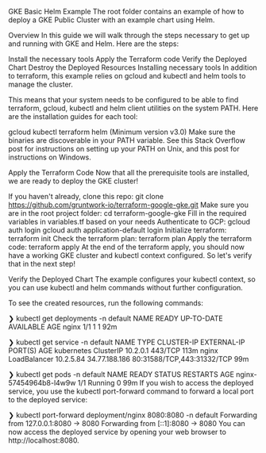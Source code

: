 GKE Basic Helm Example
The root folder contains an example of how to deploy a GKE Public Cluster with an example chart using Helm.

Overview
In this guide we will walk through the steps necessary to get up and running with GKE and Helm. Here are the steps:

Install the necessary tools
Apply the Terraform code
Verify the Deployed Chart
Destroy the Deployed Resources
Installing necessary tools
In addition to terraform, this example relies on gcloud and kubectl and helm tools to manage the cluster.

This means that your system needs to be configured to be able to find terraform, gcloud, kubectl and helm client utilities on the system PATH. Here are the installation guides for each tool:

gcloud
kubectl
terraform
helm (Minimum version v3.0)
Make sure the binaries are discoverable in your PATH variable. See this Stack Overflow post for instructions on setting up your PATH on Unix, and this post for instructions on Windows.

Apply the Terraform Code
Now that all the prerequisite tools are installed, we are ready to deploy the GKE cluster!

If you haven't already, clone this repo:
git clone https://github.com/gruntwork-io/terraform-google-gke.git
Make sure you are in the root project folder:
cd terraform-google-gke
Fill in the required variables in variables.tf based on your needs
Authenticate to GCP:
gcloud auth login
gcloud auth application-default login
Initialize terraform:
terraform init
Check the terraform plan:
terraform plan
Apply the terraform code:
terraform apply
At the end of the terraform apply, you should now have a working GKE cluster and kubectl context configured. So let's verify that in the next step!

Verify the Deployed Chart
The example configures your kubectl context, so you can use kubectl and helm commands without further configuration.

To see the created resources, run the following commands:

❯ kubectl get deployments -n default
NAME    READY   UP-TO-DATE   AVAILABLE   AGE
nginx   1/1     1            1           92m

❯ kubectl get service -n default
NAME         TYPE           CLUSTER-IP   EXTERNAL-IP     PORT(S)                      AGE
kubernetes   ClusterIP      10.2.0.1     <none>          443/TCP                      113m
nginx        LoadBalancer   10.2.5.84    34.77.188.186   80:31588/TCP,443:31332/TCP   99m

❯ kubectl get pods -n default
NAME                     READY   STATUS    RESTARTS   AGE
nginx-57454964b8-l4w9w   1/1     Running   0          99m
If you wish to access the deployed service, you use the kubectl port-forward command to forward a local port to the deployed service:

❯ kubectl port-forward deployment/nginx 8080:8080 -n default
Forwarding from 127.0.0.1:8080 -> 8080
Forwarding from [::1]:8080 -> 8080
You can now access the deployed service by opening your web browser to http://localhost:8080.
